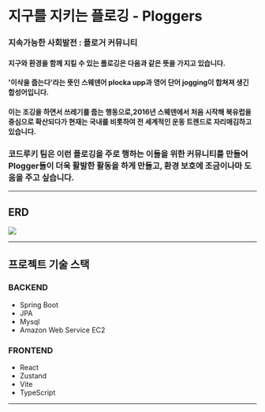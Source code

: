 # 지구를 지키는 플로깅 - Ploggers
### 지속가능한 사회발전 : 플로거 커뮤니티

#### 지구와 환경을 함께 지킬 수 있는 플로깅은 다음과 같은 뜻을 가지고 있습니다.
#### '이삭을 줍는다'라는 뜻인 스웨덴어 plocka upp과 영어 단어 jogging이 합쳐져 생긴 합성어입니다.
#### 이는 조깅을 하면서 쓰레기를 줍는 행동으로,2016년 스웨덴에서 처음 시작해 북유럽을 중심으로 확산되다가 현재는 국내를 비롯하여 전 세계적인 운동 트렌드로 자리매김하고 있습니다.

### 코드루키 팀은 이런 플로깅을 주로 행하는 이들을 위한 커뮤니티를 만들어 Plogger들이 더욱 활발한 활동을 하게 만들고, 환경 보호에 조금이나마 도움을 주고 싶습니다.

-----
## ERD

![](https://velog.velcdn.com/images/sity51/post/391b0c38-216a-4f4d-b45d-6d94fae8e01a/image.png)

-----

## 프로젝트 기술 스택
### BACKEND
- Spring Boot
- JPA
- Mysql
- Amazon Web Service EC2
### FRONTEND
- React
- Zustand
- Vite
- TypeScript
-----
